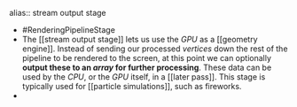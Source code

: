 alias:: stream output stage

- #RenderingPipelineStage
- The [[stream output stage]] lets us use the *GPU* as a [[geometry engine]]. Instead of sending our processed *vertices* down the rest of the pipeline to be rendered to the screen, at this point we can optionally **output these to an *array* for further processing**. These data can be used by the *CPU*, or the *GPU* itself, in a [[later pass]]. This stage is typically used for [[particle simulations]], such as fireworks.
-
